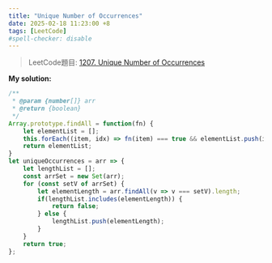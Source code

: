 ```yaml
---
title: "Unique Number of Occurrences"
date: 2025-02-18 11:23:00 +8
tags: [LeetCode]
#spell-checker: disable
---
```


> LeetCode題目: [1207. Unique Number of Occurrences](https://leetcode.com/problems/unique-number-of-occurrences/description/?envType=study-plan-v2&envId=leetcode-75)

**My solution:**
```js
/**
 * @param {number[]} arr
 * @return {boolean}
 */
Array.prototype.findAll = function(fn) {
    let elementList = [];
    this.forEach((item, idx) => fn(item) === true && elementList.push(item));
    return elementList;
}
let uniqueOccurrences = arr => {
    let lengthList = [];
    const arrSet = new Set(arr);
    for (const setV of arrSet) {
        let elementLength = arr.findAll(v => v === setV).length;
        if(lengthList.includes(elementLength)) {
            return false;
        } else {
            lengthList.push(elementLength);
        }
    }
    return true;
};
```
